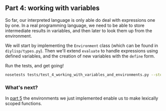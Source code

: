 ## Part 4: working with variables

So far, our interpreted language is only able do deal with expressions one by one. In a real programming language, we need to be able to store intermediate results in variables, and then later to look them up from the environment.

We will start by implementing the `Environment` class (which can be found in `diylisp/types.py`). Then we'll extend `evaluate` to handle expressions using defined variables, and the creation of new variables with the `define` form.

Run the tests, and get going!

```bash
nosetests tests/test_4_working_with_variables_and_environments.py --stop
```

### What's next?

In [part 5](5.md) the environments we just implemented enable us to make lexically scoped functions.
